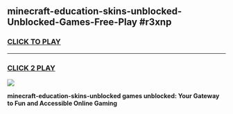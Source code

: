 
## minecraft-education-skins-unblocked-Unblocked-Games-Free-Play #r3xnp
<h3>
<a href="https://us.freeplayer.one?title=minecraft-education-skins-unblocked&ref=9M">CLICK TO PLAY</a></h3>
<hr>

<h3>
<a href="https://us.freeplayer.one?title=minecraft-education-skins-unblocked&ref=9M">CLICK 2 PLAY</a>
  
</h3>

<a href="https://us.freeplayer.one?title=minecraft-education-skins-unblocked&ref=9M"><img src="https://clearcache.store/games.png"></a>


**minecraft-education-skins-unblocked games unblocked: Your Gateway to Fun and Accessible Online Gaming**
